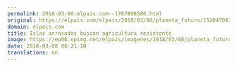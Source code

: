 ```yaml
---
permalink: 2018-03-08-elpais.com--1767898500.html
original: https://elpais.com/elpais/2018/03/08/planeta_futuro/1520470639_959701.html#?ref=rss&format=simple&link=link
domain: elpais.com
title: Islas arrasadas buscan agricultura resistente
image: https://ep00.epimg.net/elpais/imagenes/2018/03/08/planeta_futuro/1520470639_959701_1520487053_rrss_normal.jpg
date: 2018-03-08 06:21:10
translations: en
---
```


